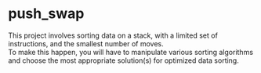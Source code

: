 # push_swap
This project involves sorting data on a stack, with a limited set of instructions, and the smallest number of moves.  
To make this happen, you will have to manipulate various sorting algorithms and choose the most appropriate solution(s) for optimized data sorting.
